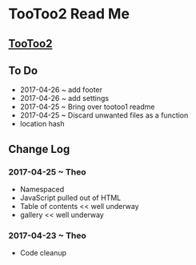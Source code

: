 


TooToo2 Read Me
===

## [TooToo2]( https://pushme-pullyou.github.io/tootoo2/examples/tootoo2-r1.html )

## To Do

* 2017-04-26 ~ add footer
* 2017-04-26 ~ add settings
* 2017-04-25 ~ Bring over tootoo1 readme
* 2017-04-25 ~ Discard unwanted files as a function
* location hash


## Change Log


### 2017-04-25 ~ Theo

* Namespaced
* JavaScript pulled out of HTML
* Table of contents << well underway
* gallery << well underway

### 2017-04-23 ~ Theo

* Code cleanup
